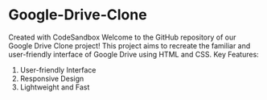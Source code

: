 # Google-Drive-Clone
Created with CodeSandbox
Welcome to the GitHub repository of our Google Drive Clone project! This project aims to recreate the familiar and user-friendly interface of Google Drive using HTML and CSS.
Key Features:
1) User-friendly Interface
2) Responsive Design
3) Lightweight and Fast
